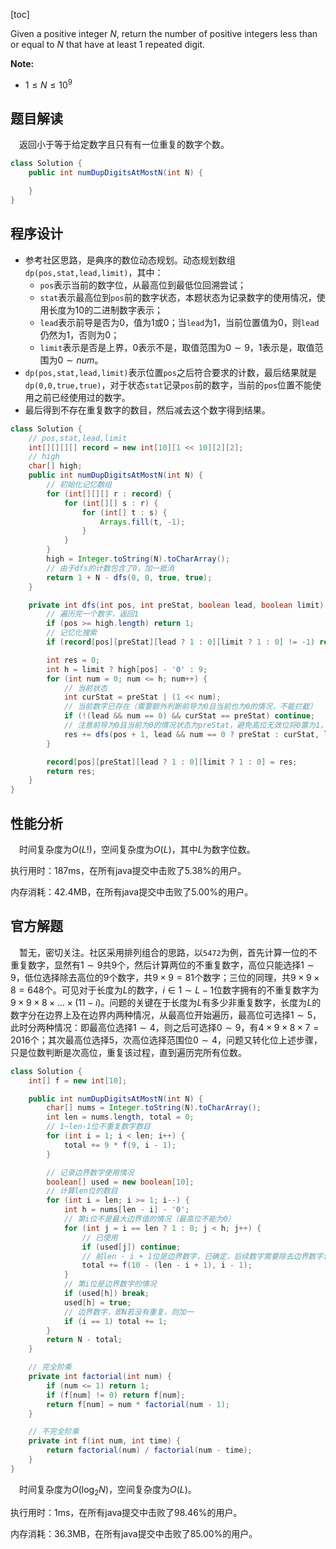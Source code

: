 [toc]

Given a positive integer $N$, return the number of positive integers less than or equal to $N$ that have at least $1$ repeated digit.



**Note:**

* $1 \le N \le 10^9$



## 题目解读

&emsp;返回小于等于给定数字且只有有一位重复的数字个数。

```java
class Solution {
    public int numDupDigitsAtMostN(int N) {

    }
}
```

## 程序设计

* 参考社区思路，是典序的数位动态规划。动态规划数组`dp(pos,stat,lead,limit)`，其中：
  * `pos`表示当前的数字位，从最高位到最低位回溯尝试；
  * `stat`表示最高位到`pos`前的数字状态，本题状态为记录数字的使用情况，使用长度为$10$的二进制数字表示；
  * `lead`表示前导是否为$0$，值为$1$或$0$；当`lead`为$1$，当前位置值为$0$，则`lead`仍然为$1$，否则为$0$；
  * `limit`表示是否是上界，$0$表示不是，取值范围为$0 \sim 9$，$1$表示是，取值范围为$0 \sim num$。
* `dp(pos,stat,lead,limit)`表示位置`pos`之后符合要求的计数，最后结果就是`dp(0,0,true,true)`，对于状态`stat`记录`pos`前的数字，当前的`pos`位置不能使用之前已经使用过的数字。
* 最后得到不存在重复数字的数目，然后减去这个数字得到结果。

```java
class Solution {
    // pos,stat,lead,limit
    int[][][][] record = new int[10][1 << 10][2][2];
    // high
    char[] high;
    public int numDupDigitsAtMostN(int N) {
        // 初始化记忆数组
        for (int[][][] r : record) {
            for (int[][] s : r) {
                for (int[] t : s) {
                    Arrays.fill(t, -1);
                }
            }
        }
        high = Integer.toString(N).toCharArray();
        // 由于dfs的计数包含了0，加一抵消
        return 1 + N - dfs(0, 0, true, true);
    }

    private int dfs(int pos, int preStat, boolean lead, boolean limit) {
        // 遍历完一个数字，返回1
        if (pos >= high.length) return 1;
        // 记忆化搜索
        if (record[pos][preStat][lead ? 1 : 0][limit ? 1 : 0] != -1) return record[pos][preStat][lead ? 1 : 0][limit ? 1 : 0];

        int res = 0;
        int h = limit ? high[pos] - '0' : 9;
        for (int num = 0; num <= h; num++) {
            // 当前状态
            int curStat = preStat | (1 << num);
            // 当前数字已存在（需要额外判断前导为0且当前也为0的情况，不能拦截）
            if (!(lead && num == 0) && curStat == preStat) continue;
            // 注意前导为0且当前为0的情况状态为preStat，避免高位无效位将0置为1，导致后续无法选择0
            res += dfs(pos + 1, lead && num == 0 ? preStat : curStat, lead && num == 0, limit && high[pos] - '0' == num);
        }

        record[pos][preStat][lead ? 1 : 0][limit ? 1 : 0] = res;
        return res;
    }
}
```

## 性能分析

&emsp;时间复杂度为$O(L!)$，空间复杂度为$O(L)$，其中$L$为数字位数。

执行用时：187ms，在所有java提交中击败了5.38%的用户。

内存消耗：42.4MB，在所有java提交中击败了5.00%的用户。

## 官方解题

&emsp;暂无，密切关注。社区采用排列组合的思路，以`5472`为例，首先计算一位的不重复数字，显然有$1 \sim 9$共$9$个，然后计算两位的不重复数字，高位只能选择$1 \sim 9$，低位选择除去高位的$9$个数字，共$9 \times 9 = 81$个数字；三位的同理，共$9 \times 9 \times 8 = 648$个。可见对于长度为$L$的数字，$i \in 1 \sim L - 1$位数字拥有的不重复数字为$9 \times 9 \times 8 \times \dots \times (11 - i)$。问题的关键在于长度为$L$有多少非重复数字，长度为$L$的数字分在边界上及在边界内两种情况，从最高位开始遍历，最高位可选择$1 \sim 5$，此时分两种情况：即最高位选择$1 \sim 4$，则之后可选择$0 \sim 9$，有$4 \times 9 \times 8 \times 7 = 2016$个；其次最高位选择$5$，次高位选择范围位$0 \sim 4$，问题又转化位上述步骤，只是位数判断是次高位，重复该过程，直到遍历完所有位数。

```java
class Solution {
    int[] f = new int[10];

    public int numDupDigitsAtMostN(int N) {
        char[] nums = Integer.toString(N).toCharArray();
        int len = nums.length, total = 0;
        // 1~len-1位不重复数字数目
        for (int i = 1; i < len; i++) {
            total += 9 * f(9, i - 1);
        }

        // 记录边界数字使用情况
        boolean[] used = new boolean[10];
        // 计算len位的数目
        for (int i = len; i >= 1; i--) {
            int h = nums[len - i] - '0';
            // 第i位不是最大边界值的情况（最高位不能为0）
            for (int j = i == len ? 1 : 0; j < h; j++) {
                // 已使用
                if (used[j]) continue;
                // 前len - i + 1位是边界数字，已确定，后续数字需要除去边界数字计算排列组合
                total += f(10 - (len - i + 1), i - 1);
            }
            // 第i位是边界数字的情况
            if (used[h]) break;
            used[h] = true;
            // 边界数字，即N若没有重复，则加一
            if (i == 1) total += 1;
        }
        return N - total;
    }

    // 完全阶乘
    private int factorial(int num) {
        if (num <= 1) return 1;
        if (f[num] != 0) return f[num];
        return f[num] = num * factorial(num - 1);
    }

    // 不完全阶乘
    private int f(int num, int time) {
        return factorial(num) / factorial(num - time);
    }
}
```

&emsp;时间复杂度为$O(\log_2N)$，空间复杂度为$O(L)$。

执行用时：1ms，在所有java提交中击败了98.46%的用户。

内存消耗：36.3MB，在所有java提交中击败了85.00%的用户。